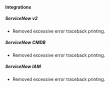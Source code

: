 
#### Integrations
##### ServiceNow v2
- Removed excessive error traceback printing.
##### ServiceNow CMDB
- Removed excessive error traceback printing.
##### ServiceNow IAM
- Removed excessive error traceback printing.
